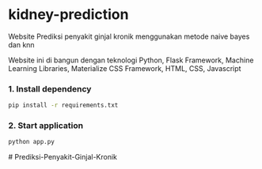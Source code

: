 # kidney-prediction
Website Prediksi penyakit ginjal kronik menggunakan metode naive bayes dan knn

Website ini di bangun dengan teknologi Python, Flask Framework, Machine Learning Libraries, Materialize CSS Framework, HTML, CSS, Javascript

### 1. Install dependency 

```sh
pip install -r requirements.txt
```
 
### 2. Start application 
```sh
python app.py
```
#   P r e d i k s i - P e n y a k i t - G i n j a l - K r o n i k  
 